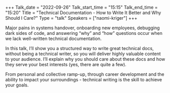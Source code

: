 +++
Talk_date = "2022-09-26"
Talk_start_time = "15:15"
Talk_end_time = "15:20"
Title = "Technical Documentation - How to Write It Better and Why Should I Care?"
Type = "talk"
Speakers = ["naomi-kriger"]
+++

Major pains in systems handover, onboarding new employees, debugging dark sides of code, and answering “why” and “how” questions occur when we lack well-written technical documentation.

In this talk, I’ll show you a structured way to write great technical docs, without being a technical writer, so you will deliver highly valuable content to your audience. I’ll explain why you should care about these docs and how they serve your best interests (yes, there are quite a few).

From personal and collective ramp-up, through career development and the ability to impact your surroundings - technical writing is the skill to achieve your goals.